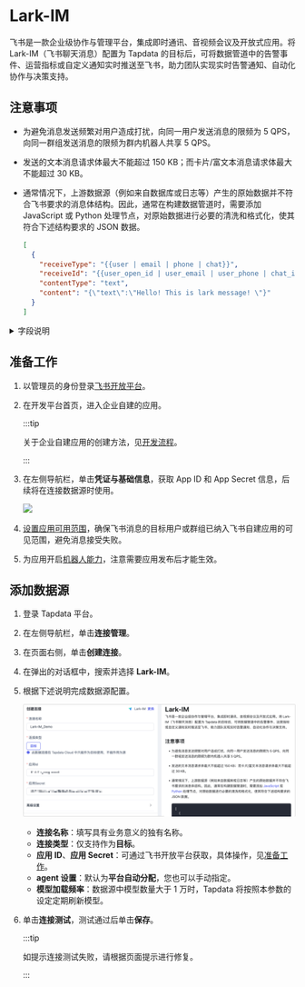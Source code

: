 # Lark-IM

飞书是一款企业级协作与管理平台，集成即时通讯、音视频会议及开放式应用。将 Lark-IM（飞书聊天消息）配置为 Tapdata 的目标后，可将数据管道中的告警事件、运营指标或自定义通知实时推送至飞书，助力团队实现实时告警通知、自动化协作与决策支持。

## 注意事项

- 为避免消息发送频繁对用户造成打扰，向同一用户发送消息的限频为 5 QPS，向同一群组发送消息的限频为群内机器人共享 5 QPS。

- 发送的文本消息请求体最大不能超过 150 KB；而卡片/富文本消息请求体最大不能超过 30 KB。

- 通常情况下，上游数据源（例如来自数据库或日志等）产生的原始数据并不符合飞书要求的消息体结构。因此，通常在构建数据管道时，需要添加 JavaScript 或 Python 处理节点，对原始数据进行必要的清洗和格式化，使其符合下述结构要求的 JSON 数据。 

  ```json
  [
    {
      "receiveType": "{{user | email | phone | chat}}",
      "receiveId": "{{user_open_id | user_email | user_phone | chat_id}}",
      "contentType": "text",
      "content": "{\"text\":\"Hello! This is lark message! \"}"
    }
  ]
  ```

<details>
  <summary>字段说明</summary>


  | 字段名          | 含义                                                         |
  | --------------- | ------------------------------------------------------------ |
  | **receiveType** | 接收者类型，取值范围为： `user`（默认）、`chat`、`email`、`phone` |
  | **receiveId**   | 对应的接收人标识，需在应用的可见范围内，否则消息将发送失败   |
  | **contentType** | 消息类型，如 `text`、`interactive`（卡片）等                 |
  | **content**     | 消息体内容，需为字符串化后的 JSON 格式                       |

  更多字段介绍，见[官方文档](https://open.feishu.cn/document/uAjLw4CM/ukTMukTMukTM/im-v1/message/create_json)。
  </details>



## <span id="prerequisite">准备工作</span>

1. 以管理员的身份登录[飞书开放平台](https://open.feishu.cn/app)。

2. 在开发平台首页，进入企业自建的应用。

   :::tip

   关于企业自建应用的创建方法，见[开发流程](https://open.feishu.cn/document/home/introduction-to-custom-app-development/self-built-application-development-process)。

   :::

3. 在左侧导航栏，单击**凭证与基础信息**，获取 App ID 和 App Secret 信息，后续将在连接数据源时使用。

   ![](../../images/obtain_feishu_app_ak.png)
   
4. [设置应用可用范围](https://open.feishu.cn/document/develop-process/test-and-release-app/availability)，确保飞书消息的目标用户或群组已纳入飞书自建应用的可见范围，避免消息接受失败。

5. 为应用开启[机器人能力](https://open.feishu.cn/document/uAjLw4CM/ugTN1YjL4UTN24CO1UjN/trouble-shooting/how-to-enable-bot-ability)，注意需要应用发布后才能生效。



## 添加数据源

1. 登录 Tapdata 平台。

2. 在左侧导航栏，单击**连接管理**。

3. 在页面右侧，单击**创建连接**。

4. 在弹出的对话框中，搜索并选择 **Lark-IM**。

5. 根据下述说明完成数据源配置。

   ![Lark IM 连接设置](../../images/lark-im_connection_setting.png)

   * **连接名称**：填写具有业务意义的独有名称。
   * **连接类型**：仅支持作为**目标**。
   * **应用 ID**、**应用 Secret**：可通过飞书开放平台获取，具体操作，见[准备工作](#prerequisite)。
   * **agent 设置**：默认为**平台自动分配**，您也可以手动指定。
   * **模型加载频率**：数据源中模型数量大于 1 万时，Tapdata 将按照本参数的设定定期刷新模型。

6. 单击**连接测试**，测试通过后单击**保存**。

   :::tip

   如提示连接测试失败，请根据页面提示进行修复。

   :::